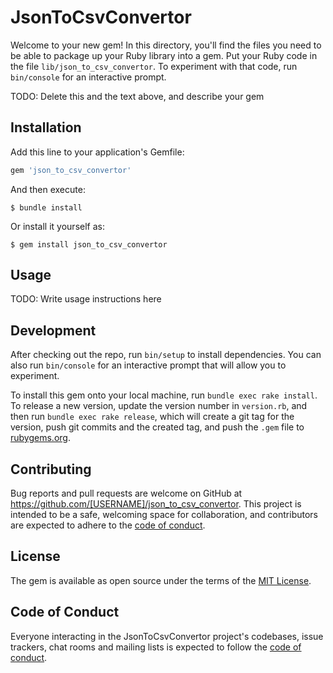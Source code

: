 # JsonToCsvConvertor

Welcome to your new gem! In this directory, you'll find the files you need to be able to package up your Ruby library into a gem. Put your Ruby code in the file `lib/json_to_csv_convertor`. To experiment with that code, run `bin/console` for an interactive prompt.

TODO: Delete this and the text above, and describe your gem

## Installation

Add this line to your application's Gemfile:

```ruby
gem 'json_to_csv_convertor'
```

And then execute:

    $ bundle install

Or install it yourself as:

    $ gem install json_to_csv_convertor

## Usage

TODO: Write usage instructions here

## Development

After checking out the repo, run `bin/setup` to install dependencies. You can also run `bin/console` for an interactive prompt that will allow you to experiment.

To install this gem onto your local machine, run `bundle exec rake install`. To release a new version, update the version number in `version.rb`, and then run `bundle exec rake release`, which will create a git tag for the version, push git commits and the created tag, and push the `.gem` file to [rubygems.org](https://rubygems.org).

## Contributing

Bug reports and pull requests are welcome on GitHub at https://github.com/[USERNAME]/json_to_csv_convertor. This project is intended to be a safe, welcoming space for collaboration, and contributors are expected to adhere to the [code of conduct](https://github.com/[USERNAME]/json_to_csv_convertor/blob/master/CODE_OF_CONDUCT.md).

## License

The gem is available as open source under the terms of the [MIT License](https://opensource.org/licenses/MIT).

## Code of Conduct

Everyone interacting in the JsonToCsvConvertor project's codebases, issue trackers, chat rooms and mailing lists is expected to follow the [code of conduct](https://github.com/[USERNAME]/json_to_csv_convertor/blob/master/CODE_OF_CONDUCT.md).
